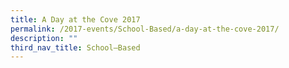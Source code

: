 ```yaml
---
title: A Day at the Cove 2017
permalink: /2017-events/School-Based/a-day-at-the-cove-2017/
description: ""
third_nav_title: School–Based
---
```

